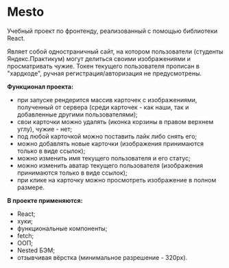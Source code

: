 # Mesto

Учебный проект по фронтенду, реализованный с помощью библиотеки React.

Являет собой одностраничный сайт, на котором пользователи (студенты Яндекс.Практикум) могут делиться своими изображениями и просматривать чужие. Токен текущего пользователя прописан в "хардкоде", ручная регистрация/авторизация не предусмотрены. 

**Функционал проекта:**
* при запуске рендерится массив карточек с изображениями, полученный от сервера (среди карточек - как наши, так и добавленные другими пользователями);
* свои карточки можно удалять (иконка корзины в правом верхнем углу), чужие - нет;
* под любой карточкой можно поставить лайк либо снять его;
* можно добавлять новые карточки (изображения принимаются только в виде ссылок);
* можно изменить имя текущего пользователя и его статус;
* можно изменить аватар текущего пользователя (изображения принимаются только в виде ссылок);
* при клике на карточку можно просмотреть изображение в полном размере.

**В проекте применяются:**
* React;
* хуки;
* функциональные компоненты;
* fetch;
* ООП;
* Nested БЭМ;
* отзывчивая вёрстка (минимальное разрешение - 320px).